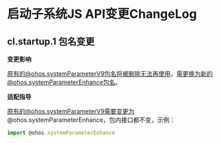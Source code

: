 # 启动子系统JS API变更ChangeLog

## cl.startup.1 包名变更

**变更影响**

原有的@ohos.systemParameterV9包名将被删除无法再使用，需更换为新的@ohos.systemParameterEnhance包名。

**适配指导**

原有的@ohos.systemParameterV9需要变更为@ohos.systemParameterEnhance，包内接口都不变，示例：

```js
import @ohos.systemParameterEnhance
```

